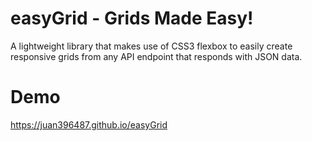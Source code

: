 # easyGrid - Grids Made Easy!
A lightweight library that makes use of CSS3 flexbox to easily create responsive grids from any API endpoint that responds with JSON data.  

# Demo
https://juan396487.github.io/easyGrid
